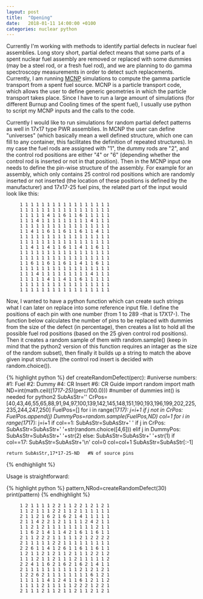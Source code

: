 ```yaml
---
layout: post
title:  "Opening"
date:   2018-01-11 14:00:00 +0100
categories: nuclear python
---
```


Currently I'm working with methods to identify partial defects in nuclear fuel assemblies. Long story short, partial defect means that some parts of a spent nuclear fuel assembly are removed or replaced with some dummies (may be a steel rod, or a fresh fuel rod), and we are planning to do gamma spectroscopy measurements in order to detect such replacements. Currently, I am running [MCNP](https://mcnp.lanl.gov/) simulations to compute the gamma particle transport from a spent fuel source. MCNP is a particle transport code, which allows the user to define generic geometries in which the particle transport takes place. Since I have to run a large amount of simulations (for different Burnup and Cooling times of the spent fuel), I usually use python to script my MCNP inputs and the calls to the code.

Currently I would like to run simulations for random partial defect patterns as well in 17x17 type PWR assemblies. In MCNP the user can define "universes" (which basically mean a well defined structure, which one can fill to any container, this facilitates the definition of repeated structures). In my case the fuel rods are assigned with "1", the dummy rods are "2", and the control rod positions are either "4" or "6" (depending whether the control rod is inserted or not in that position). Then in the MCNP input one needs to define the pin-wise structure of the assembly. For example for an assembly, which only contains 25 control rod positions which are randomly inserted or not inserted (the location of these positions is defined by the manufacturer) and 17x17-25 fuel pins, the related part of the input would look like this:

         1 1 1 1 1 1 1 1 1 1 1 1 1 1 1 1 1
         1 1 1 1 1 1 1 1 1 1 1 1 1 1 1 1 1
         1 1 1 1 1 4 1 1 6 1 1 6 1 1 1 1 1
         1 1 1 4 1 1 1 1 1 1 1 1 1 4 1 1 1
         1 1 1 1 1 1 1 1 1 1 1 1 1 1 1 1 1
         1 1 4 1 1 6 1 1 6 1 1 6 1 1 4 1 1
         1 1 1 1 1 1 1 1 1 1 1 1 1 1 1 1 1
         1 1 1 1 1 1 1 1 1 1 1 1 1 1 1 1 1
         1 1 4 1 1 4 1 1 6 1 1 4 1 1 6 1 1
         1 1 1 1 1 1 1 1 1 1 1 1 1 1 1 1 1
         1 1 1 1 1 1 1 1 1 1 1 1 1 1 1 1 1
         1 1 6 1 1 6 1 1 6 1 1 4 1 1 6 1 1
         1 1 1 1 1 1 1 1 1 1 1 1 1 1 1 1 1
         1 1 1 4 1 1 1 1 1 1 1 1 1 4 1 1 1
         1 1 1 1 1 4 1 1 4 1 1 6 1 1 1 1 1
         1 1 1 1 1 1 1 1 1 1 1 1 1 1 1 1 1
         1 1 1 1 1 1 1 1 1 1 1 1 1 1 1 1 1

Now, I wanted to have a python function which can create such strings what I can later on replace into some reference input file. I define the positions of each pin with one number (from 1 to 289 -that is 17X17-). The function below calculates the number of pins to be replaced with dummies from the size of the defect (in percentage), then creates a list to hold all the possible fuel rod positions (based on the 25 given control rod positions). Then it creates a random sample of them with random.sample() (keep in mind that the python2 version of this function requires an intager as the size of the random subset), then finally it builds up a string to match the above given input structure (the control rod insert is decided with random.choice()).

{% highlight python %}
def createRandomDefect(perc):
    #universe numbers:
    #1: Fuel
    #2: Dummy
    #4: CR Insert
    #6: CR Guide
    import random
    import math
    ND=int(math.ceil((17*17-25)*(perc/100.0))) #number of dummies int() is needed for python2
    SubAsStr=''
    CrPos=[40,43,46,55,65,88,91,94,97,100,139,142,145,148,151,190,193,196,199,202,225,235,244,247,250]
    FuelPos=[]
    for i in range(17*17):
        j=i+1
        if j not in CrPos:        
            FuelPos.append(j)
    DummyPos=random.sample(FuelPos,ND)
    col=1
    for i in range(17*17):
        j=i+1
        if col==1:
            SubAsStr=SubAsStr+'        '
        if j in CrPos:
            SubAsStr=SubAsStr+' '+str(random.choice([4,6]))
        elif j in DummyPos:
            SubAsStr=SubAsStr+' '+str(2)
        else:
            SubAsStr=SubAsStr+' '+str(1)
        if col==17:
            SubAsStr=SubAsStr+'\n'
            col=0
        col=col+1
    SubAsStr=SubAsStr[:-1]
        
    return SubAsStr,17*17-25-ND   #N of source pins
{% endhighlight %}


Usage is straightforward:

{% highlight python %}
pattern,NRod=createRandomDefect(30)
print(pattern)
{% endhighlight %}

         1 2 1 1 1 1 2 2 1 1 2 2 1 2 1 2 1
         1 1 2 1 1 1 2 2 1 1 2 1 1 1 1 1 1
         2 1 1 2 1 6 2 1 6 2 1 4 1 1 1 1 1
         2 1 1 4 2 2 1 2 1 1 1 1 2 4 2 1 1
         1 1 2 1 2 1 1 1 1 1 1 1 1 1 2 1 1
         1 1 6 2 1 4 1 1 4 2 1 6 1 1 6 1 1
         2 1 1 2 2 2 1 1 1 1 1 2 1 2 2 2 2
         2 1 1 1 1 1 2 2 1 1 1 1 1 1 1 1 1
         2 2 6 1 1 4 1 2 6 1 1 6 1 1 6 1 1
         1 2 1 1 2 1 2 1 1 2 1 1 1 2 2 1 2
         1 1 1 2 1 1 2 1 1 1 2 1 1 1 1 1 2
         2 2 4 1 1 6 2 1 6 2 1 6 2 1 4 1 1
         2 1 1 1 1 1 1 1 1 1 1 2 1 2 1 2 1
         1 2 2 6 2 1 1 1 1 1 1 1 1 6 1 2 1
         1 1 1 1 1 4 1 2 4 1 1 6 1 2 1 1 2
         1 1 1 1 2 1 1 1 1 1 2 2 2 1 2 2 1
         2 1 1 1 2 1 1 2 1 1 2 1 1 2 1 2 1
